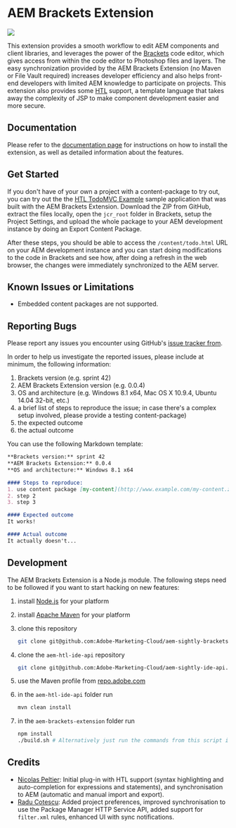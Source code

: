 # AEM Brackets Extension
![](https://raw.githubusercontent.com/wiki/adobe-marketing-cloud/aem-brackets-extension/screenshots/brackets.png)

This extension provides a smooth workflow to edit AEM components and client libraries, and leverages the power of the [Brackets](http://brackets.io) code editor, which gives access from within the code editor to Photoshop files and layers. The easy synchronization provided by the AEM Brackets Extension (no Maven or File Vault required) increases developer efficiency and also helps front-end developers with limited AEM knowledge to participate on projects. This extension also provides some [HTL](https://github.com/Adobe-Marketing-Cloud/htl-spec) support, a template language that takes away the complexity of JSP to make component development easier and more secure.

## Documentation
Please refer to the [documentation page](http://docs.adobe.com/content/docs/en/dev-tools/aem-brackets.html) for instructions on how to install the extension, as well as detailed information about the features.

## Get Started
If you don't have of your own a project with a content-package to try out, you can try out the the [HTL TodoMVC Example](https://github.com/Adobe-Marketing-Cloud/aem-htl-sample-todomvc) sample application that was built with the AEM Brackets Extension. Download the ZIP from GitHub, extract the files locally, open the `jcr_root` folder in Brackets, setup the Project Settings, and upload the whole package to your AEM development instance by doing an Export Content Package.

After these steps, you should be able to access the `/content/todo.html` URL on your AEM development instance and you can start doing modifications to the code in Brackets and see how, after doing a refresh in the web browser, the changes were immediately synchronized to the AEM server.

## Known Issues or Limitations
* Embedded content packages are not supported.

## Reporting Bugs
Please report any issues you encounter using GitHub's [issue tracker from](https://github.com/Adobe-Marketing-Cloud/aem-brackets-extension/issues).

In order to help us investigate the reported issues, please include at minimum, the following information:

1. Brackets version (e.g. sprint 42)
2. AEM Brackets Extension version (e.g. 0.0.4)
3. OS and architecture (e.g. Windows 8.1 x64, Mac OS X 10.9.4, Ubuntu 14.04 32-bit, etc.)
4. a brief list of steps to reproduce the issue; in case there's a complex setup involved, please provide a testing content-package)
5. the expected outcome
6. the actual outcome

You can use the following Markdown template:
```markdown
**Brackets version:** sprint 42  
**AEM Brackets Extension:** 0.0.4  
**OS and architecture:** Windows 8.1 x64  

#### Steps to reproduce:
1. use content package [my-content](http://www.example.com/my-content.zip)
2. step 2
3. step 3

#### Expected outcome
It works!

#### Actual outcome
It actually doesn't...
```

## Development
The AEM Brackets Extension is a Node.js module. The following steps need to be followed if you want to start hacking on new features:

1. install [Node.js](http://nodejs.org/ "node.js") for your platform
2. install [Apache Maven](http://maven.apache.org/ "Apache Maven") for your platform
3. clone this repository
    
    ```bash
    git clone git@github.com:Adobe-Marketing-Cloud/aem-sightly-brackets-extension.git
    ```
4. clone the `aem-htl-ide-api` repository
    
    ```bash
    git clone git@github.com:Adobe-Marketing-Cloud/aem-sightly-ide-api.git
    ```
5. use the Maven profile from [repo.adobe.com](http://repo.adobe.com/ "Adobe Public Maven Repository")
5. in the `aem-htl-ide-api` folder run
    
    ```bash
    mvn clean install
    ```
6. in the `aem-brackets-extension` folder run
    
    ```bash
    npm install
    ./build.sh # Alternatively just run the commands from this script if you're not on a *nix platform
    ```

## Credits
* [Nicolas Peltier](https://github.com/nicolasATadobe): Initial plug-in with HTL support (syntax highlighting and auto-completion for expressions and statements), and synchronisation to AEM (automatic and manual import and export).
* [Radu Cotescu](https://github.com/raducotescu): Added project preferences, improved synchronisation to use the Package Manager HTTP Service API, added support for `filter.xml` rules, enhanced UI with sync notifications.
